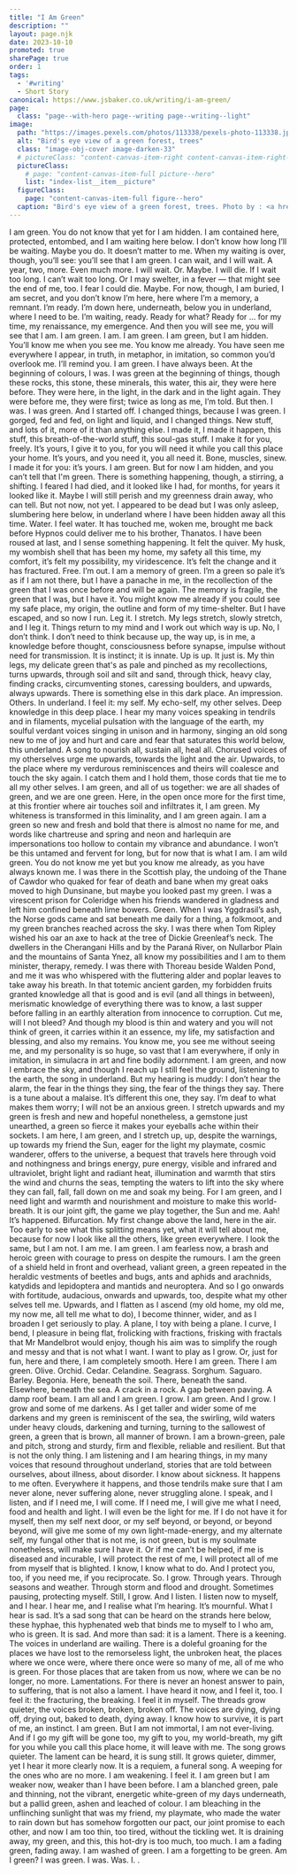 ```yaml
---
title: "I Am Green"
description: ""
layout: page.njk
date: 2023-10-10
promoted: true
sharePage: true
order: 1
tags:
  - '#writing'
  - Short Story
canonical: https://www.jsbaker.co.uk/writing/i-am-green/
page:
  class: "page--with-hero page--writing page--writing--light"
image:
  path: "https://images.pexels.com/photos/113338/pexels-photo-113338.jpeg?auto=compress&cs=tinysrgb&w=1260&h=750&dpr=2"
  alt: "Bird's eye view of a green forest, trees"
  class: "image-obj-cover image-darken-33"
  # pictureClass: "content-canvas-item-right content-canvas-item-right--span-3"
  pictureClass:
    # page: "content-canvas-item-full picture--hero"
    list: "index-list__item__picture"
  figureClass:
    page: "content-canvas-item-full figure--hero"
  caption: "Bird's eye view of a green forest, trees. Photo by : <a href=\"https://www.pexels.com/photo/bird-s-eye-view-nature-forest-trees-113338/\" rel=\"noopener ugc nofollow\" target=\"_blank\">Markus Spiske</a> on <a href=\"https://pexels.com/\" rel=\"noopener ugc nofollow\" target=\"_blank\">Pexels</a>"
---
```


I am green. You do not know that yet for I am hidden.
I am contained here, protected, entombed, and I am waiting here below. I don’t know how long I’ll be waiting. Maybe you do. It doesn’t matter to me. When my waiting is over, though, you’ll see: you’ll see that I am green.
I can wait, and I will wait. A year, two, more. Even much more. I will wait.
Or.
Maybe.
I will die.
If I wait too long.
I can’t wait too long.
Or I may swelter, in a fever —
that might see the end of me, too.
I fear I could die.
Maybe.
For now, though, I am buried, I am secret, and you don’t know I’m here, here where I’m a memory, a remnant. I’m ready. I’m down here, underneath, below you in underland, where I need to be. I’m waiting, ready. Ready for what? Ready for … for my time, my renaissance, my emergence. And then you will see me, you will see that I am. I am green.
I am.
I am green.
I am green, but I am hidden.
You’ll know me when you see me. You know me already. You have seen me everywhere I appear, in truth, in metaphor, in imitation, so common you’d overlook me. I’ll remind you.
I am green.
I have always been.
At the beginning of colours, I was. I was green at the beginning of things, though these rocks, this stone, these minerals, this water, this air, they were here before. They were here, in the light, in the dark and in the light again. They were before me, they were first; twice as long as me, I’m told.
But then.
I was.
I was green.
And I started off.
I changed things, because I was green. I gorged, fed and fed, on light and liquid, and I changed things.
New stuff, and lots of it, more of it than anything else. I made it, I made it happen, this stuff, this breath-of-the-world stuff, this soul-gas stuff. I make it for you, freely. It’s yours, I give it to you, for you will need it while you call this place your home. It’s yours, and you need it, you all need it. Bone, muscles, sinew. I made it for you: it’s yours.
I am green.
But for now I am hidden,
and you can’t tell that I'm green.
There is something happening, though, a stirring, a shifting. I feared I had died, and it looked like I had, for months, for years it looked like it. Maybe I will still perish and my greenness drain away, who can tell. But not now, not yet. I appeared to be dead but I was only asleep, slumbering here below, in underland where I have been hidden away all this time.
Water. I feel water.
It has touched me, woken me, brought me back before Hypnos could deliver me to his brother, Thanatos.
I have been roused at last, and I sense something happening.
It felt the quiver. My husk, my wombish shell that has been my home, my safety all this time, my comfort, it’s felt my possibility, my viridescence. It’s felt the change and it has fractured.
Free. I’m out.
I am a memory of green. I’m a green so pale it’s as if I am not there, but I have a panache in me, in the recollection of the green that I was once before and will be again. The memory is fragile, the green that I was, but I have it. You might know me already if you could see my safe place, my origin, the outline and form of my time-shelter.
But I have escaped, and so now I run.
Leg it.
I stretch. My legs stretch, slowly stretch, and I leg it.
Things return to my mind and I work out which way is up. No, I don’t think. I don’t need to think because up, the way up, is in me, a knowledge before thought, consciousness before synapse, impulse without need for transmission. It is instinct; it is innate. Up is up. It just is. My thin legs, my delicate green that's as pale and pinched as my recollections, turns upwards, through soil and silt and sand, through thick, heavy clay, finding cracks, circumventing stones, caressing boulders, and upwards, always upwards.
There is something else in this dark place. An impression.
Others.
In underland.
I feel it: my self.
My echo-self, my other selves.
Deep knowledge in this deep place.
I hear my many voices speaking in tendrils and in filaments, mycelial pulsation with the language of the earth, my soulful verdant voices singing in unison and in harmony, singing an old song new to me of joy and hurt and care and fear that saturates this world below, this underland. A song to nourish all, sustain all, heal all.
Chorused voices of my otherselves urge me upwards, towards the light and the air. Upwards, to the place where my verdurous reminiscences and theirs will coalesce and touch the sky again. I catch them and I hold them, those cords that tie me to all my other selves.
I am green, and all of us together: we are all shades of green, and we are one green.
Here, in the open once more for the first time, at this frontier where air touches soil and infiltrates it, I am green. My whiteness is transformed in this liminality, and I am green again.
I am a green so new and fresh and bold that there is almost no name for me, and words like chartreuse and spring and neon and harlequin are impersonations too hollow to contain my vibrance and abundance. I won’t be this untamed and fervent for long, but for now that is what I am. I am wild green.
You do not know me yet but you know me already, as you have always known me.
I was there in the Scottish play, the undoing of the Thane of Cawdor who quaked for fear of death and bane when my great oaks moved to high Dunsinane, but maybe you looked past my green. I was a virescent prison for Coleridge when his friends wandered in gladness and left him confined beneath lime bowers. Green. When I was Yggdrasil’s ash, the Norse gods came and sat beneath me daily for a thing, a folkmoot, and my green branches reached across the sky. I was there when Tom Ripley wished his oar an axe to hack at the tree of Dickie Greenleaf’s neck. The dwellers in the Cherangani Hills and by the Paraná River, on Nullarbor Plain and the mountains of Santa Ynez, all know my possibilities and I am to them minister, therapy, remedy. I was there with Thoreau beside Walden Pond, and me it was who whispered with the fluttering alder and poplar leaves to take away his breath. In that totemic ancient garden, my forbidden fruits granted knowledge all that is good and is evil (and all things in between), merismatic knowledge of everything there was to know, a last supper before falling in an earthly alteration from innocence to corruption. Cut me, will I not bleed? And though my blood is thin and watery and you will not think of green, it carries within it an essence, my life, my satisfaction and blessing, and also my remains. You know me, you see me without seeing me, and my personality is so huge, so vast that I am everywhere, if only in imitation, in simulacra in art and fine bodily adornment.
I am green, and now I embrace the sky, and though I reach up I still feel the ground, listening to the earth, the song in underland.
But my hearing is muddy: I don’t hear the alarm, the fear in the things they sing, the fear of the things they say.
There is a tune about a malaise.
It’s different this one, they say.
I’m deaf to what makes them worry; I will not be an anxious green.
I stretch upwards and my green is fresh and new and hopeful nonetheless, a gemstone just unearthed, a green so fierce it makes your eyeballs ache within their sockets.
I am here, I am green, and I stretch up, up, despite the warnings, up towards my friend the Sun, eager for the light my playmate, cosmic wanderer, offers to the universe, a bequest that travels here through void and nothingness and brings energy, pure energy, visible and infrared and ultraviolet, bright light and radiant heat, illumination and warmth that stirs the wind and churns the seas, tempting the waters to lift into the sky where they can fall, fall, fall down on me and soak my being. For I am green, and I need light and warmth and nourishment and moisture to make this world-breath. It is our joint gift, the game we play together, the Sun and me.
Aah! It’s happened.
Bifurcation.
My first change above the land, here in the air. Too early to see what this splitting means yet, what it will tell about me, because for now I look like all the others, like green everywhere. I look the same, but I am not.
I am me.
I am green.
I am fearless now, a brash and heroic green with courage to press on despite the rumours. I am the green of a shield held in front and overhead, valiant green, a green repeated in the heraldic vestments of beetles and bugs, ants and aphids and arachnids, katydids and lepidoptera and mantids and neuroptera. And so I go onwards with fortitude, audacious, onwards and upwards, too, despite what my other selves tell me.
Upwards, and I flatten as I ascend (my old home, my old me, my now me, all tell me what to do), I become thinner, wider, and as I broaden I get seriously to play. A plane, I toy with being a plane. I curve, I bend, I pleasure in being flat, frolicking with fractions, frisking with fractals that Mr Mandelbrot would enjoy, though his aim was to simplify the rough and messy and that is not what I want. I want to play as I grow. Or, just for fun, here and there, I am completely smooth.
Here I am green. There I am green. Olive. Orchid. Cedar. Celandine. Seagrass. Sorghum. Saguaro. Barley. Begonia.
Here, beneath the soil.
There, beneath the sand.
 Elsewhere, beneath the sea.
A crack in a rock.
A gap between paving.
A damp roof beam.
I am all and I am green.
I grow.
I am green.
And I grow.
I grow and some of me darkens. As I get taller and wider some of me darkens and my green is reminiscent of the sea, the swirling, wild waters under heavy clouds, darkening and turning, turning to the sallowest of green, a green that is brown, all manner of brown. I am a brown-green, pale and pitch, strong and sturdy, firm and flexible, reliable and resilient.
But that is not the only thing. I am listening and I am hearing things, in my many voices that resound throughout underland, stories that are told between ourselves, about illness, about disorder.
I know about sickness.
It happens to me often.
Everywhere it happens, and those tendrils make sure that I am never alone, never suffering alone, never struggling alone. I speak, and I listen, and if I need me, I will come.
If I need me, I will give me what I need, food and health and light. I will even be the light for me. If I do not have it for myself, then my self next door, or my self beyond, or beyond, or beyond beyond, will give me some of my own light-made-energy, and my alternate self, my fungal other that is not me, is not green, but is my soulmate nonetheless, will make sure I have it. Or if me can’t be helped, if me is diseased and incurable, I will protect the rest of me, I will protect all of me from myself that is blighted. I know, I know what to do.
And I protect you, too, if you need me, if you reciprocate.
So.
I grow.
Through years.
Through seasons and weather.
Through storm and flood and drought.
Sometimes pausing, protecting myself.
Still, I grow.
And I listen.
I listen now to myself, and I hear.
I hear me, and I realise what I’m hearing.
It’s mournful.
What I hear is sad.
It’s a sad song that can be heard on the strands here below, these hyphae, this hyphenated web that binds me to myself to I who am, who is green.
It is sad.
And more than sad: it is a lament.
There is a keening.
The voices in underland are wailing.
There is a doleful groaning for the places we have lost to the remorseless light, the unbroken heat, the places where we once were, where there once were so many of me, all of me who is green. For those places that are taken from us now, where we can be no longer, no more.
Lamentations. For there is never an honest answer to pain, to suffering, that is not also a lament.
I have heard it now, and I feel it, too.
I feel it: the fracturing, the breaking.
I feel it in myself.
The threads grow quieter, the voices broken, broken, broken off. The voices are dying, dying off, drying out, baked to death, dying away.
I know how to survive, it is part of me, an instinct. I am green.
But I am not immortal, I am not ever-living. And if I go my gift will be gone too, my gift to you, my world-breath, my gift for you while you call this place home, it will leave with me.
The song grows quieter. The lament can be heard, it is sung still. It grows quieter, dimmer, yet I hear it more clearly now.
It is a requiem, a funeral song.
A weeping for the ones who are no more.
I am weakening.
I feel it.
I am green but I am weaker now, weaker than I have been before. I am a blanched green, pale and thinning, not the vibrant, energetic white-green of my days underneath, but a pallid green, ashen and leached of colour. I am bleaching in the unflinching sunlight that was my friend, my playmate, who made the water to rain down but has somehow forgotten our pact, our joint promise to each other, and now I am too thin, too tired, without the tickling wet.
It is draining away, my green, and this, this hot-dry is too much, too much.
I am a fading green, fading away.
I am washed of green.
I am a forgetting to be green.
Am I green?
I was green.
I was.
Was.
I.
.
